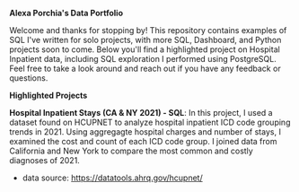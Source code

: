 **Alexa Porchia's Data Portfolio**

Welcome and thanks for stopping by! This repository contains examples of SQL I've written for solo projects, with more SQL, Dashboard, and Python projects soon to come. Below you'll find a highlighted project on Hospital Inpatient data, including SQL exploration I performed using PostgreSQL. Feel free to take a look around and reach out if you have any feedback or questions.

**Highlighted Projects**

**Hospital Inpatient Stays (CA & NY 2021) - SQL**: In this project, I used a dataset found on HCUPNET to analyze hospital inpatient ICD code grouping trends in 2021. Using aggregagte hospital charges and number of stays, I examined the cost and count of each ICD code group. I joined data from California and New York to compare the most common and costly diagnoses of 2021.
- data source: https://datatools.ahrq.gov/hcupnet/
